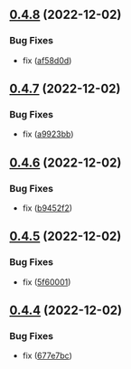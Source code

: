 ## [0.4.8](https://github.com/Team-du-soleil-levant/ndi_frontend/compare/v0.4.7...v0.4.8) (2022-12-02)


### Bug Fixes

* fix ([af58d0d](https://github.com/Team-du-soleil-levant/ndi_frontend/commit/af58d0d17d606fa384fdd3dabe2f5f92280d966a))



## [0.4.7](https://github.com/Team-du-soleil-levant/ndi_frontend/compare/v0.4.6...v0.4.7) (2022-12-02)


### Bug Fixes

* fix ([a9923bb](https://github.com/Team-du-soleil-levant/ndi_frontend/commit/a9923bb009ae2b583bcc992c7ee769c7b08a11cd))



## [0.4.6](https://github.com/Team-du-soleil-levant/ndi_frontend/compare/v0.4.5...v0.4.6) (2022-12-02)


### Bug Fixes

* fix ([b9452f2](https://github.com/Team-du-soleil-levant/ndi_frontend/commit/b9452f2a4b828329214a4cafac11386aeb17a2a8))



## [0.4.5](https://github.com/Team-du-soleil-levant/ndi_frontend/compare/v0.4.4...v0.4.5) (2022-12-02)


### Bug Fixes

* fix ([5f60001](https://github.com/Team-du-soleil-levant/ndi_frontend/commit/5f60001c3365bc281e4547f23ffa9a4c58dd695f))



## [0.4.4](https://github.com/Team-du-soleil-levant/ndi_frontend/compare/v0.4.3...v0.4.4) (2022-12-02)


### Bug Fixes

* fix ([677e7bc](https://github.com/Team-du-soleil-levant/ndi_frontend/commit/677e7bc11abc902230fbda04c7940dd168104fd8))



